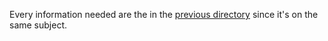 Every information needed are the in the [previous directory](https://github.com/ArcturusSky/holbertonschool-higher_level_programming/blob/main/python-classes/README.md#inheritance) since it's on the same subject. 